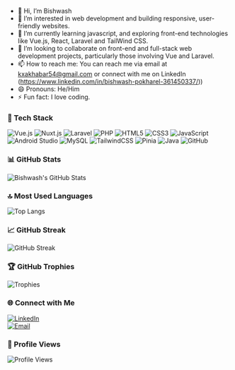 
- 👋 Hi, I’m Bishwash
- 👀 I’m interested in web development and building responsive, user-friendly websites.
- 🌱 I’m currently learning javascript, and exploring front-end technologies like Vue.js, React, Laravel and TailWind CSS.
- 💞️ I’m looking to collaborate on front-end and full-stack web development projects, particularly those involving Vue and Laravel.
- 📫 How to reach me: You can reach me via email at kxakhabar54@gmail.com or connect with me on LinkedIn (https://www.linkedin.com/in/bishwash-pokharel-361450337/))
- 😄 Pronouns: He/Him
- ⚡ Fun fact: I love coding.

### 🔧 Tech Stack

![Vue.js](https://img.shields.io/badge/-Vue.js-4FC08D?logo=vue.js&logoColor=white)
![Nuxt.js](https://img.shields.io/badge/-Nuxt.js-00DC82?logo=nuxtdotjs&logoColor=white)
![Laravel](https://img.shields.io/badge/-Laravel-F55247?logo=laravel&logoColor=white)
![PHP](https://img.shields.io/badge/-PHP-777BB4?logo=php&logoColor=white)
![HTML5](https://img.shields.io/badge/-HTML5-E34F26?logo=html5&logoColor=white)
![CSS3](https://img.shields.io/badge/-CSS3-1572B6?logo=css3&logoColor=white)
![JavaScript](https://img.shields.io/badge/-JavaScript-F7DF1E?logo=javascript&logoColor=black)
![Android Studio](https://img.shields.io/badge/-Android%20Studio-3DDC84?logo=android-studio&logoColor=white)
![MySQL](https://img.shields.io/badge/-MySQL-4479A1?logo=mysql&logoColor=white)
![TailwindCSS](https://img.shields.io/badge/-TailwindCSS-38B2AC?logo=tailwind-css&logoColor=white)
![Pinia](https://img.shields.io/badge/-Pinia-FFD400?logo=pinia&logoColor=black)
![Java](https://img.shields.io/badge/-Java-007396?logo=java&logoColor=white)
![GitHub](https://img.shields.io/badge/-GitHub-181717?logo=github&logoColor=white)


### 📊 GitHub Stats
![Bishwash's GitHub Stats](https://github-readme-stats.vercel.app/api?username=CoderBishwash&show_icons=true&theme=tokyonight&cache_seconds=86400)

### 🔝 Most Used Languages
![Top Langs](https://github-readme-stats.vercel.app/api/top-langs/?username=CoderBishwash&layout=compact&theme=tokyonight&cache_seconds=86400)

### 📈 GitHub Streak
![GitHub Streak](https://streak-stats.demolab.com?user=CoderBishwash&theme=tokyonight)

### 🏆 GitHub Trophies
![Trophies](https://github-profile-trophy.vercel.app/?username=CoderBishwash&theme=tokyonight)

### 🌐 Connect with Me

[![LinkedIn](https://img.shields.io/badge/-LinkedIn-0A66C2?logo=linkedin&logoColor=white)](https://www.linkedin.com/in/bishwash-pokharel-361450337/)  
[![Email](https://img.shields.io/badge/-Email-EA4335?logo=gmail&logoColor=white)](mailto:kxakhabar54@gmail.com)

### 👀 Profile Views
![Profile Views](https://komarev.com/ghpvc/?username=CoderBishwash&color=brightgreen)


<!---
bishal-dot/bishal-dot is a ✨ special ✨ repository because its `README.md` (this file) appears on your GitHub profile.
You can click the Preview link to take a look at your changes.
--->
